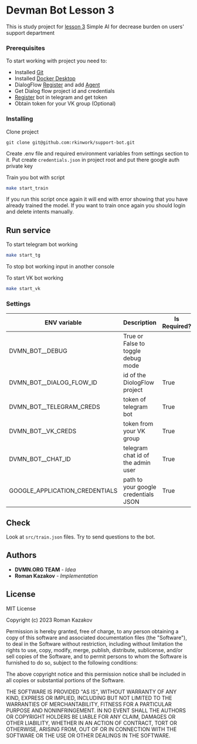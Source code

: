 # Devman Bot Lesson 3

This is study project for [lesson 3](https://dvmn.org/modules/chat-bots/lesson/support-bot/)
Simple AI for decrease burden on users' support department

### Prerequisites

To start working with project you need to:

- Installed [Git](https://git-scm.com/)
- Installed [Docker Desktop](https://www.docker.com/)
- DialogFlow [Register](https://cloud.google.com/dialogflow/es/docs/quick/setup) and
  add [Agent](https://cloud.google.com/dialogflow/es/docs/quick/build-agent)
- Get Dialog flow project id and credentials
- [Register](https://telegram.me/BotFather) bot in telegram and get token
- Obtain token for your VK group (Optional)

### Installing

Clone project

```
git clone git@github.com:rkinwork/support-bot.git
```

Create .env file and required environment variables from settings section to it.
Put create `credentials.json` in project root and put there google auth private key

Train you bot with script
```bash
make start_train
```

If you run this script once again it will end with error showing that you have already trained the model.
If you want to train once again you should login and delete intents manually.

## Run service

To start telegram bot working

```bash
make start_tg
```

To stop bot working input in another console

To start VK bot working

```bash
make start_vk
```

### Settings

| ENV variable                   | Description                          | Is Required? |
|--------------------------------|--------------------------------------|--------------|
| DVMN_BOT__DEBUG                | True or False to toggle debug mode   ||
| DVMN_BOT__DIALOG_FLOW_ID       | id of the DiologFlow project         | True         |
| DVMN_BOT__TELEGRAM_CREDS       | token of telegram bot                | True         |
| DVMN_BOT__VK_CREDS             | token from your VK group             | True         |
| DVMN_BOT__CHAT_ID              | telegram chat id of the admin user   | True         |
| GOOGLE_APPLICATION_CREDENTIALS | path to your google credentials JSON | True         |

## Check

Look at `src/train.json` files. Try to send questions to the bot.  

## Authors

* **DVMN.ORG TEAM** - *Idea*
* **Roman Kazakov** - *Implementation*

## License

MIT License

Copyright (c) 2023 Roman Kazakov

Permission is hereby granted, free of charge, to any person obtaining a copy of this software and associated
documentation files (the "Software"), to deal in the Software without restriction, including without limitation the
rights to use, copy, modify, merge, publish, distribute, sublicense, and/or sell copies of the Software, and to permit
persons to whom the Software is furnished to do so, subject to the following conditions:

The above copyright notice and this permission notice shall be included in all copies or substantial portions of the
Software.

THE SOFTWARE IS PROVIDED "AS IS", WITHOUT WARRANTY OF ANY KIND, EXPRESS OR IMPLIED, INCLUDING BUT NOT LIMITED TO THE
WARRANTIES OF MERCHANTABILITY, FITNESS FOR A PARTICULAR PURPOSE AND NONINFRINGEMENT. IN NO EVENT SHALL THE AUTHORS OR
COPYRIGHT HOLDERS BE LIABLE FOR ANY CLAIM, DAMAGES OR OTHER LIABILITY, WHETHER IN AN ACTION OF CONTRACT, TORT OR
OTHERWISE, ARISING FROM, OUT OF OR IN CONNECTION WITH THE SOFTWARE OR THE USE OR OTHER DEALINGS IN THE SOFTWARE.

